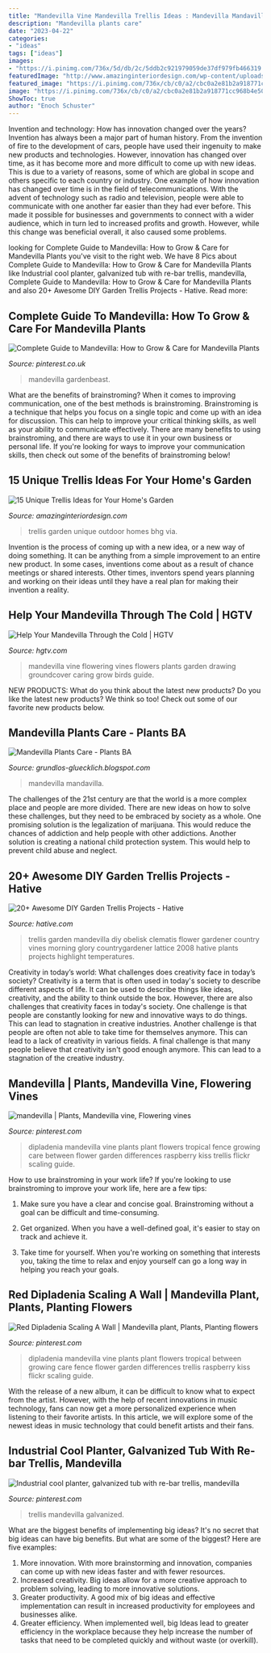 ```yaml
---
title: "Mandevilla Vine Mandevilla Trellis Ideas : Mandevilla Mandavilla"
description: "Mandevilla plants care"
date: "2023-04-22"
categories:
- "ideas"
tags: ["ideas"]
images:
- "https://i.pinimg.com/736x/5d/db/2c/5ddb2c921979059de37df979fb466319.jpg"
featuredImage: "http://www.amazinginteriordesign.com/wp-content/uploads/2015/06/127.jpg"
featured_image: "https://i.pinimg.com/736x/cb/c0/a2/cbc0a2e81b2a918771cc968b4e502f4e.jpg"
image: "https://i.pinimg.com/736x/cb/c0/a2/cbc0a2e81b2a918771cc968b4e502f4e.jpg"
ShowToc: true
author: "Enoch Schuster"
---
```



Invention and technology: How has innovation changed over the years?
Invention has always been a major part of human history. From the invention of fire to the development of cars, people have used their ingenuity to make new products and technologies. However, innovation has changed over time, as it has become more and more difficult to come up with new ideas. This is due to a variety of reasons, some of which are global in scope and others specific to each country or industry.
One example of how innovation has changed over time is in the field of telecommunications. With the advent of technology such as radio and television, people were able to communicate with one another far easier than they had ever before. This made it possible for businesses and governments to connect with a wider audience, which in turn led to increased profits and growth. However, while this change was beneficial overall, it also caused some problems.

	

		
looking for Complete Guide to Mandevilla: How to Grow &amp; Care for Mandevilla Plants you've visit to the right web. We have 8 Pics about Complete Guide to Mandevilla: How to Grow &amp; Care for Mandevilla Plants like Industrial cool planter, galvanized tub with re-bar trellis, mandevilla, Complete Guide to Mandevilla: How to Grow &amp; Care for Mandevilla Plants and also 20+ Awesome DIY Garden Trellis Projects - Hative. Read more:
		
    
## Complete Guide To Mandevilla: How To Grow &amp; Care For Mandevilla Plants

<img loading=lazy src="https://i.pinimg.com/736x/cb/c0/a2/cbc0a2e81b2a918771cc968b4e502f4e.jpg" onerror="this.onerror=null;this.src='https://tse1.mm.bing.net/th?id=OIP.MfQYg9SvHO0n_3IsRrAwUAHaLH&amp;pid=15.1';" alt="Complete Guide to Mandevilla: How to Grow &amp; Care for Mandevilla Plants">

_Source: pinterest.co.uk_

>mandevilla gardenbeast. 

	

What are the benefits of brainstroming?
When it comes to improving communication, one of the best methods is brainstroming. Brainstroming is a technique that helps you focus on a single topic and come up with an idea for discussion. This can help to improve your critical thinking skills, as well as your ability to communicate effectively. There are many benefits to using brainstroming, and there are ways to use it in your own business or personal life. If you're looking for ways to improve your communication skills, then check out some of the benefits of brainstroming below!

    
## 15 Unique Trellis Ideas For Your Home&#039;s Garden

<img loading=lazy src="http://www.amazinginteriordesign.com/wp-content/uploads/2015/06/127.jpg" onerror="this.onerror=null;this.src='https://tse1.mm.bing.net/th?id=OIP.CAt-VIttn6Gy04nllQhDvQHaJ0&amp;pid=15.1';" alt="15 Unique Trellis Ideas for Your Home&#039;s Garden">

_Source: amazinginteriordesign.com_

>trellis garden unique outdoor homes bhg via. 

	

Invention is the process of coming up with a new idea, or a new way of doing something. It can be anything from a simple improvement to an entire new product. In some cases, inventions come about as a result of chance meetings or shared interests. Other times, inventors spend years planning and working on their ideas until they have a real plan for making their invention a reality.

    
## Help Your Mandevilla Through The Cold | HGTV

<img loading=lazy src="http://hgtvhome.sndimg.com/content/dam/images/grdn/fullset/2013/1/27/0/Original_mandevilla-flowering-vine.jpg.rend.hgtvcom.616.822.suffix/1452644680914.jpeg" onerror="this.onerror=null;this.src='https://tse4.mm.bing.net/th?id=OIP.YmSXWSsnwvx49Si_RVQpdgHaJ4&amp;pid=15.1';" alt="Help Your Mandevilla Through the Cold | HGTV">

_Source: hgtv.com_

>mandevilla vine flowering vines flowers plants garden drawing groundcover caring grow birds guide. 

	

NEW PRODUCTS: What do you think about the latest new products?
Do you like the latest new products? We think so too! Check out some of our favorite new products below.

    
## Mandevilla Plants Care - Plants BA

<img loading=lazy src="https://i.pinimg.com/originals/50/93/f0/5093f0696442a339ddf0bc31c4ad7360.jpg" onerror="this.onerror=null;this.src='https://tse1.mm.bing.net/th?id=OIP.unqz5Svj8poiDXg826CgOgHaFj&amp;pid=15.1';" alt="Mandevilla Plants Care - Plants BA">

_Source: grundlos-gluecklich.blogspot.com_

>mandevilla mandavilla. 

	

The challenges of the 21st century are that the world is a more complex place and people are more divided. There are new ideas on how to solve these challenges, but they need to be embraced by society as a whole. One promising solution is the legalization of marijuana. This would reduce the chances of addiction and help people with other addictions. Another solution is creating a national child protection system. This would help to prevent child abuse and neglect.

    
## 20+ Awesome DIY Garden Trellis Projects - Hative

<img loading=lazy src="http://hative.com/wp-content/uploads/2017/06/garden-trellis/30-garden-trellis-diy-ideas-tutorials.jpg" onerror="this.onerror=null;this.src='https://tse4.mm.bing.net/th?id=OIP.3hQRGISh1G95iFGp8Lj4-gHaLH&amp;pid=15.1';" alt="20+ Awesome DIY Garden Trellis Projects - Hative">

_Source: hative.com_

>trellis garden mandevilla diy obelisk clematis flower gardener country vines morning glory countrygardener lattice 2008 hative plants projects highlight temperatures. 

	

Creativity in today’s world: What challenges does creativity face in today’s society?
Creativity is a term that is often used in today's society to describe different aspects of life. It can be used to describe things like ideas, creativity, and the ability to think outside the box. However, there are also challenges that creativity faces in today's society. One challenge is that people are constantly looking for new and innovative ways to do things. This can lead to stagnation in creative industries. Another challenge is that people are often not able to take time for themselves anymore. This can lead to a lack of creativity in various fields. A final challenge is that many people believe that creativity isn't good enough anymore. This can lead to a stagnation of the creative industry.

    
## Mandevilla | Plants, Mandevilla Vine, Flowering Vines

<img loading=lazy src="https://i.pinimg.com/736x/5d/db/2c/5ddb2c921979059de37df979fb466319.jpg" onerror="this.onerror=null;this.src='https://tse3.mm.bing.net/th?id=OIP.VDyDn6xQrVkztuAE6n5CcAAAAA&amp;pid=15.1';" alt="mandevilla | Plants, Mandevilla vine, Flowering vines">

_Source: pinterest.com_

>dipladenia mandevilla vine plants plant flowers tropical fence growing care between flower garden differences raspberry kiss trellis flickr scaling guide. 

	

How to use brainstroming in your work life?
If you're looking to use brainstroming to improve your work life, here are a few tips:
1. Make sure you have a clear and concise goal. Brainstroming without a goal can be difficult and time-consuming.

2. Get organized. When you have a well-defined goal, it's easier to stay on track and achieve it.

3. Take time for yourself. When you're working on something that interests you, taking the time to relax and enjoy yourself can go a long way in helping you reach your goals.

    
## Red Dipladenia Scaling A Wall | Mandevilla Plant, Plants, Planting Flowers

<img loading=lazy src="https://i.pinimg.com/originals/5a/46/a8/5a46a8e1dc6754b695a602cb0b55f396.jpg" onerror="this.onerror=null;this.src='https://tse2.mm.bing.net/th?id=OIP.uCRc_XJS7G92Wv3lmrtynwHaJ4&amp;pid=15.1';" alt="Red Dipladenia Scaling A Wall | Mandevilla plant, Plants, Planting flowers">

_Source: pinterest.com_

>dipladenia mandevilla vine plants plant flowers tropical between growing care fence flower garden differences trellis raspberry kiss flickr scaling guide. 

	

With the release of a new album, it can be difficult to know what to expect from the artist. However, with the help of recent innovations in music technology, fans can now get a more personalized experience when listening to their favorite artists. In this article, we will explore some of the newest ideas in music technology that could benefit artists and their fans.

    
## Industrial Cool Planter, Galvanized Tub With Re-bar Trellis, Mandevilla

<img loading=lazy src="https://i.pinimg.com/originals/7d/49/64/7d4964c8fdd0f26c7f5131836999aa7e.jpg" onerror="this.onerror=null;this.src='https://tse3.mm.bing.net/th?id=OIP.XVQ89IkDX5ctHA5veNbZWQHaL6&amp;pid=15.1';" alt="Industrial cool planter, galvanized tub with re-bar trellis, mandevilla">

_Source: pinterest.com_

>trellis mandevilla galvanized. 

	

What are the biggest benefits of implementing big ideas?
It's no secret that big ideas can have big benefits. But what are some of the biggest? Here are five examples: 
1. More innovation. With more brainstorming and innovation, companies can come up with new ideas faster and with fewer resources. 
2. Increased creativity. Big ideas allow for a more creative approach to problem solving, leading to more innovative solutions. 
3. Greater productivity. A good mix of big ideas and effective implementation can result in increased productivity for employees and businesses alike. 
4. Greater efficiency. When implemented well, big Ideas lead to greater efficiency in the workplace because they help increase the number of tasks that need to be completed quickly and without waste (or overkill).

